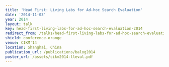 ```yaml
---
title: 'Head First: Living Labs for Ad-hoc Search Evaluation'
date: '2014-11-03'
year: 2014
layout: talk
key: head-first-living-labs-for-ad-hoc-search-evaluation-2014
redirect_from: /talks/head-first-living-labs-for-ad-hoc-search-evaluatio-2014.html
shield: conference-orange
venue: CIKM'14
location: Shanghai, China
publication_url: /publications/balog2014
poster_url: /assets/cikm2014-lleval.pdf
---
```

